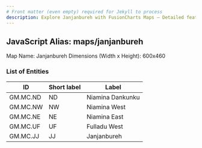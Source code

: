 ```yaml
---
# Front matter (even empty) required for Jekyll to process
description: Explore Janjanbureh with FusionCharts Maps – Detailed features for seamless integration. Try now & enhance your data visualization today! 
---
```


## JavaScript Alias: maps/janjanbureh

Map Name: Janjanbureh
Dimensions (Width x Height): 600x460

### List of Entities

ID | Short label | Label
---|---|---|
GM.MC.ND|ND|Niamina Dankunku
GM.MC.NW|NW|Niamina West
GM.MC.NE|NE|Niamina East
GM.MC.UF|UF|Fulladu West
GM.MC.JJ|JJ|Janjanbureh
